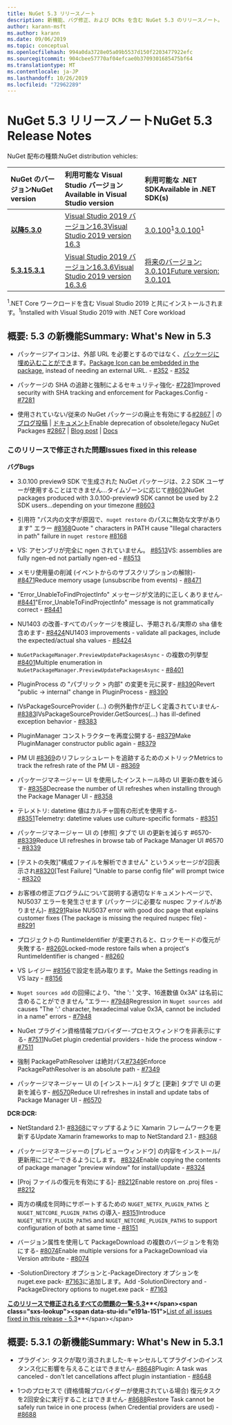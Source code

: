 ```yaml
---
title: NuGet 5.3 リリースノート
description: 新機能、バグ修正、および DCRs を含む NuGet 5.3 のリリースノート。
author: karann-msft
ms.author: karann
ms.date: 09/06/2019
ms.topic: conceptual
ms.openlocfilehash: 994a0da3728e05a09b5537d150f2203477922efc
ms.sourcegitcommit: 904cbee57770af04efcae0b3709301685475bf64
ms.translationtype: MT
ms.contentlocale: ja-JP
ms.lasthandoff: 10/26/2019
ms.locfileid: "72962289"
---
```

# <a name="nuget-53-release-notes"></a><span data-ttu-id="e191a-103">NuGet 5.3 リリースノート</span><span class="sxs-lookup"><span data-stu-id="e191a-103">NuGet 5.3 Release Notes</span></span>

<span data-ttu-id="e191a-104">NuGet 配布の種類:</span><span class="sxs-lookup"><span data-stu-id="e191a-104">NuGet distribution vehicles:</span></span>

| <span data-ttu-id="e191a-105">NuGet のバージョン</span><span class="sxs-lookup"><span data-stu-id="e191a-105">NuGet version</span></span> | <span data-ttu-id="e191a-106">利用可能な Visual Studio バージョン</span><span class="sxs-lookup"><span data-stu-id="e191a-106">Available in Visual Studio version</span></span>| <span data-ttu-id="e191a-107">利用可能な .NET SDK</span><span class="sxs-lookup"><span data-stu-id="e191a-107">Available in .NET SDK(s)</span></span>|
|:---|:---|:---|
| [<span data-ttu-id="e191a-108">**以降**</span><span class="sxs-lookup"><span data-stu-id="e191a-108">**5.3.0**</span></span>](https://nuget.org/downloads) | [<span data-ttu-id="e191a-109">Visual Studio 2019 バージョン16.3</span><span class="sxs-lookup"><span data-stu-id="e191a-109">Visual Studio 2019 version 16.3</span></span>](https://visualstudio.microsoft.com/downloads/) | <span data-ttu-id="e191a-110">[3.0.100](https://dotnet.microsoft.com/download/dotnet-core/3.0)<sup>1</sup></span><span class="sxs-lookup"><span data-stu-id="e191a-110">[3.0.100](https://dotnet.microsoft.com/download/dotnet-core/3.0)<sup>1</sup></span></span> |
| [<span data-ttu-id="e191a-111">**5.3.1**</span><span class="sxs-lookup"><span data-stu-id="e191a-111">**5.3.1**</span></span>](https://nuget.org/downloads) | [<span data-ttu-id="e191a-112">Visual Studio 2019 バージョン16.3.6</span><span class="sxs-lookup"><span data-stu-id="e191a-112">Visual Studio 2019 version 16.3.6</span></span>](https://visualstudio.microsoft.com/downloads/) | [<span data-ttu-id="e191a-113">将来のバージョン: 3.0.101</span><span class="sxs-lookup"><span data-stu-id="e191a-113">Future version: 3.0.101</span></span>](https://dotnet.microsoft.com/download/dotnet-core/3.0) |

<span data-ttu-id="e191a-114"><sup>1</sup>.NET Core ワークロードを含む Visual Studio 2019 と共にインストールされます。</span><span class="sxs-lookup"><span data-stu-id="e191a-114"><sup>1</sup>Installed with Visual Studio 2019 with .NET Core workload</span></span>

## <a name="summary-whats-new-in-53"></a><span data-ttu-id="e191a-115">概要: 5.3 の新機能</span><span class="sxs-lookup"><span data-stu-id="e191a-115">Summary: What's New in 5.3</span></span>

* <span data-ttu-id="e191a-116">パッケージアイコンは、外部 URL を必要とするのではなく、[パッケージに埋め込むことができ](../reference/msbuild-targets.md#packing-an-icon-image-file)ます。</span><span class="sxs-lookup"><span data-stu-id="e191a-116">[Package Icon can be embedded in the package](../reference/msbuild-targets.md#packing-an-icon-image-file), instead of needing an external URL.</span></span><span data-ttu-id="e191a-117"> - [#352](https://github.com/NuGet/Home/issues/352)</span><span class="sxs-lookup"><span data-stu-id="e191a-117"> - [#352](https://github.com/NuGet/Home/issues/352)</span></span>

* <span data-ttu-id="e191a-118">パッケージの SHA の追跡と強制によるセキュリティ強化- [#7281](https://github.com/NuGet/Home/issues/7281)</span><span class="sxs-lookup"><span data-stu-id="e191a-118">Improved security with SHA tracking and enforcement for Packages.Config - [#7281](https://github.com/NuGet/Home/issues/7281)</span></span>

* <span data-ttu-id="e191a-119">使用されていない/従来の NuGet パッケージの廃止を有効にする[#2867](https://github.com/NuGet/Home/issues/2867) | の[ブログ投稿](https://devblogs.microsoft.com/nuget/deprecating-packages-on-nuget-org/) | [ドキュメント](https://docs.microsoft.com/en-us/nuget/nuget-org/deprecate-packages)</span><span class="sxs-lookup"><span data-stu-id="e191a-119">Enable deprecation of obsolete/legacy NuGet Packages [#2867](https://github.com/NuGet/Home/issues/2867) | [Blog post](https://devblogs.microsoft.com/nuget/deprecating-packages-on-nuget-org/) | [Docs](https://docs.microsoft.com/en-us/nuget/nuget-org/deprecate-packages)</span></span>

### <a name="issues-fixed-in-this-release"></a><span data-ttu-id="e191a-120">このリリースで修正された問題</span><span class="sxs-lookup"><span data-stu-id="e191a-120">Issues fixed in this release</span></span>

<span data-ttu-id="e191a-121">**バグ**</span><span class="sxs-lookup"><span data-stu-id="e191a-121">**Bugs**</span></span>

* <span data-ttu-id="e191a-122">3\.0.100 preview9 SDK で生成された NuGet パッケージは、2.2 SDK ユーザーが使用することはできません...タイムゾーンに応じて[#8603](https://github.com/NuGet/Home/issues/8603)</span><span class="sxs-lookup"><span data-stu-id="e191a-122">NuGet packages produced with 3.0.100-preview9 SDK cannot be used by 2.2 SDK users...depending on your timezone [#8603](https://github.com/NuGet/Home/issues/8603)</span></span>

* <span data-ttu-id="e191a-123">引用符 "パス内の文字が原因で、`nuget restore` のパスに無効な文字があります" エラー [#8168](https://github.com/NuGet/Home/issues/8168)</span><span class="sxs-lookup"><span data-stu-id="e191a-123">Quote " characters in PATH cause "Illegal characters in path" failure in `nuget restore` [#8168](https://github.com/NuGet/Home/issues/8168)</span></span>

* <span data-ttu-id="e191a-124">VS: アセンブリが完全に ngen されていません。 [#8513](https://github.com/NuGet/Home/issues/8513)</span><span class="sxs-lookup"><span data-stu-id="e191a-124">VS: assemblies are fully ngen-ed not partially ngen-ed - [#8513](https://github.com/NuGet/Home/issues/8513)</span></span>

* <span data-ttu-id="e191a-125">メモリ使用量の削減 (イベントからのサブスクリプションの解除)- [#8471](https://github.com/NuGet/Home/issues/8471)</span><span class="sxs-lookup"><span data-stu-id="e191a-125">Reduce memory usage (unsubscribe from events) - [#8471](https://github.com/NuGet/Home/issues/8471)</span></span>

* <span data-ttu-id="e191a-126">"Error_UnableToFindProjectInfo" メッセージが文法的に正しくありません- [#8441](https://github.com/NuGet/Home/issues/8441)</span><span class="sxs-lookup"><span data-stu-id="e191a-126">"Error_UnableToFindProjectInfo" message is not grammatically correct - [#8441](https://github.com/NuGet/Home/issues/8441)</span></span>

* <span data-ttu-id="e191a-127">NU1403 の改善-すべてのパッケージを検証し、予期される/実際の sha 値を含めます- [#8424](https://github.com/NuGet/Home/issues/8424)</span><span class="sxs-lookup"><span data-stu-id="e191a-127">NU1403 improvements - validate all packages, include the expected/actual sha values - [#8424](https://github.com/NuGet/Home/issues/8424)</span></span>

* <span data-ttu-id="e191a-128">`NuGetPackageManager.PreviewUpdatePackagesAsync` - の複数の列挙型[#8401](https://github.com/NuGet/Home/issues/8401)</span><span class="sxs-lookup"><span data-stu-id="e191a-128">Multiple enumeration in `NuGetPackageManager.PreviewUpdatePackagesAsync` - [#8401](https://github.com/NuGet/Home/issues/8401)</span></span>

* <span data-ttu-id="e191a-129">PluginProcess の "パブリック > 内部" の変更を元に戻す- [#8390](https://github.com/NuGet/Home/issues/8390)</span><span class="sxs-lookup"><span data-stu-id="e191a-129">Revert "public -> internal" change in PluginProcess - [#8390](https://github.com/NuGet/Home/issues/8390)</span></span>

* <span data-ttu-id="e191a-130">IVsPackageSourceProvider (...) の例外動作が正しく定義されていません- [#8383](https://github.com/NuGet/Home/issues/8383)</span><span class="sxs-lookup"><span data-stu-id="e191a-130">IVsPackageSourceProvider.GetSources(…) has ill-defined exception behavior - [#8383](https://github.com/NuGet/Home/issues/8383)</span></span>

* <span data-ttu-id="e191a-131">PluginManager コンストラクターを再度公開する- [#8379](https://github.com/NuGet/Home/issues/8379)</span><span class="sxs-lookup"><span data-stu-id="e191a-131">Make PluginManager constructor public again - [#8379](https://github.com/NuGet/Home/issues/8379)</span></span>

* <span data-ttu-id="e191a-132">PM UI [#8369](https://github.com/NuGet/Home/issues/8369)のリフレッシュレートを追跡するためのメトリック</span><span class="sxs-lookup"><span data-stu-id="e191a-132">Metrics to track the refresh rate of the PM UI - [#8369](https://github.com/NuGet/Home/issues/8369)</span></span>

* <span data-ttu-id="e191a-133">パッケージマネージャー UI を使用したインストール時の UI 更新の数を減らす- [#8358](https://github.com/NuGet/Home/issues/8358)</span><span class="sxs-lookup"><span data-stu-id="e191a-133">Decrease the number of UI refreshes when installing through the Package Manager UI - [#8358](https://github.com/NuGet/Home/issues/8358)</span></span>

* <span data-ttu-id="e191a-134">テレメトリ: datetime 値はカルチャ固有の形式を使用する- [#8351](https://github.com/NuGet/Home/issues/8351)</span><span class="sxs-lookup"><span data-stu-id="e191a-134">Telemetry:  datetime values use culture-specific formats - [#8351](https://github.com/NuGet/Home/issues/8351)</span></span>

* <span data-ttu-id="e191a-135">パッケージマネージャー UI の [参照] タブで UI の更新を減らす #6570- [#8339](https://github.com/NuGet/Home/issues/8339)</span><span class="sxs-lookup"><span data-stu-id="e191a-135">Reduce UI refreshes in browse tab of Package Manager UI #6570 - [#8339](https://github.com/NuGet/Home/issues/8339)</span></span>

* <span data-ttu-id="e191a-136">[テストの失敗]"構成ファイルを解析できません" というメッセージが2回表示され[#8320](https://github.com/NuGet/Home/issues/8320)</span><span class="sxs-lookup"><span data-stu-id="e191a-136">[Test Failure] “Unable to parse config file” will prompt twice - [#8320](https://github.com/NuGet/Home/issues/8320)</span></span>

* <span data-ttu-id="e191a-137">お客様の修正プログラムについて説明する適切なドキュメントページで、NU5037 エラーを発生させます (パッケージに必要な nuspec ファイルがありません)- [#8291](https://github.com/NuGet/Home/issues/8291)</span><span class="sxs-lookup"><span data-stu-id="e191a-137">Raise NU5037 error with good doc page that explains customer fixes (The package is missing the required nuspec file) - [#8291](https://github.com/NuGet/Home/issues/8291)</span></span>

* <span data-ttu-id="e191a-138">プロジェクトの RuntimeIdentifier が変更されると、ロックモードの復元が失敗する- [#8260](https://github.com/NuGet/Home/issues/8260)</span><span class="sxs-lookup"><span data-stu-id="e191a-138">Locked-mode restore fails when a project's RuntimeIdentifier is changed - [#8260](https://github.com/NuGet/Home/issues/8260)</span></span>

* <span data-ttu-id="e191a-139">VS レイジー [#8156](https://github.com/NuGet/Home/issues/8156)で設定を読み取ります。</span><span class="sxs-lookup"><span data-stu-id="e191a-139">Make the Settings reading in VS lazy - [#8156](https://github.com/NuGet/Home/issues/8156)</span></span>

* <span data-ttu-id="e191a-140">`Nuget sources add` の回帰により、"the ': ' 文字、16進数値 0x3A" は名前に含めることができません "エラー- [#7948](https://github.com/NuGet/Home/issues/7948)</span><span class="sxs-lookup"><span data-stu-id="e191a-140">Regression in `Nuget sources add` causes "The ':' character, hexadecimal value 0x3A, cannot be included in a name" errors - [#7948](https://github.com/NuGet/Home/issues/7948)</span></span>

* <span data-ttu-id="e191a-141">NuGet プラグイン資格情報プロバイダー-プロセスウィンドウを非表示にする- [#7511](https://github.com/NuGet/Home/issues/7511)</span><span class="sxs-lookup"><span data-stu-id="e191a-141">NuGet plugin credential providers - hide the process window - [#7511](https://github.com/NuGet/Home/issues/7511)</span></span>

* <span data-ttu-id="e191a-142">強制 PackagePathResolver は絶対パス[#7349](https://github.com/NuGet/Home/issues/7349)</span><span class="sxs-lookup"><span data-stu-id="e191a-142">Enforce PackagePathResolver is an absolute path - [#7349](https://github.com/NuGet/Home/issues/7349)</span></span>

* <span data-ttu-id="e191a-143">パッケージマネージャー UI の [インストール] タブと [更新] タブで UI の更新を減らす- [#6570](https://github.com/NuGet/Home/issues/6570)</span><span class="sxs-lookup"><span data-stu-id="e191a-143">Reduce UI refreshes in install and update tabs of Package Manager UI - [#6570](https://github.com/NuGet/Home/issues/6570)</span></span>

<span data-ttu-id="e191a-144">**DCR:**</span><span class="sxs-lookup"><span data-stu-id="e191a-144">**DCR:**</span></span>

* <span data-ttu-id="e191a-145">NetStandard 2.1- [#8368](https://github.com/NuGet/Home/issues/8368)にマップするように Xamarin フレームワークを更新する</span><span class="sxs-lookup"><span data-stu-id="e191a-145">Update Xamarin frameworks to map to NetStandard 2.1 - [#8368](https://github.com/NuGet/Home/issues/8368)</span></span>

* <span data-ttu-id="e191a-146">パッケージマネージャーの [プレビューウィンドウ] の内容をインストール/更新用にコピーできるようにします。 [#8324](https://github.com/NuGet/Home/issues/8324)</span><span class="sxs-lookup"><span data-stu-id="e191a-146">Enable copying the contents of package manager "preview window" for install/update - [#8324](https://github.com/NuGet/Home/issues/8324)</span></span>

* <span data-ttu-id="e191a-147">[Proj ファイルの復元を有効にする]- [#8212](https://github.com/NuGet/Home/issues/8212)</span><span class="sxs-lookup"><span data-stu-id="e191a-147">Enable restore on .proj files - [#8212](https://github.com/NuGet/Home/issues/8212)</span></span>

* <span data-ttu-id="e191a-148">両方の構成を同時にサポートするための `NUGET_NETFX_PLUGIN_PATHS` と `NUGET_NETCORE_PLUGIN_PATHS` の導入- [#8151](https://github.com/NuGet/Home/issues/8151)</span><span class="sxs-lookup"><span data-stu-id="e191a-148">Introduce `NUGET_NETFX_PLUGIN_PATHS` and `NUGET_NETCORE_PLUGIN_PATHS` to support configuration of both at same time - [#8151](https://github.com/NuGet/Home/issues/8151)</span></span>

* <span data-ttu-id="e191a-149">バージョン属性を使用して PackageDownload の複数のバージョンを有効にする- [#8074](https://github.com/NuGet/Home/issues/8074)</span><span class="sxs-lookup"><span data-stu-id="e191a-149">Enable multiple versions for a PackageDownload via Version attribute - [#8074](https://github.com/NuGet/Home/issues/8074)</span></span>

* <span data-ttu-id="e191a-150">-SolutionDirectory オプションと-PackageDirectory オプションを nuget.exe pack- [#7163](https://github.com/NuGet/Home/issues/7163)に追加します。</span><span class="sxs-lookup"><span data-stu-id="e191a-150">Add -SolutionDirectory and -PackageDirectory options to nuget.exe pack - [#7163](https://github.com/NuGet/Home/issues/7163)</span></span>

<span data-ttu-id="e191a-151">**[このリリースで修正されるすべての問題の一覧-5.3](https://github.com/nuget/home/issues?q=is%3Aissue+is%3Aclosed+milestone%3A%225.3")**</span><span class="sxs-lookup"><span data-stu-id="e191a-151">**[List of all issues fixed in this release - 5.3](https://github.com/nuget/home/issues?q=is%3Aissue+is%3Aclosed+milestone%3A%225.3")**</span></span>

## <a name="summary-whats-new-in-531"></a><span data-ttu-id="e191a-152">概要: 5.3.1 の新機能</span><span class="sxs-lookup"><span data-stu-id="e191a-152">Summary: What's New in 5.3.1</span></span>

* <span data-ttu-id="e191a-153">プラグイン: タスクが取り消されました-キャンセルしてプラグインのインスタンス化に影響を与えることはできません- [#8648](https://github.com/NuGet/Home/issues/8648)</span><span class="sxs-lookup"><span data-stu-id="e191a-153">Plugin: A task was canceled - don't let cancellations affect plugin instantiation - [#8648](https://github.com/NuGet/Home/issues/8648)</span></span>

* <span data-ttu-id="e191a-154">1つのプロセスで (資格情報プロバイダーが使用されている場合) 復元タスクを2回安全に実行することはできません- [#8688](https://github.com/NuGet/Home/issues/8688)</span><span class="sxs-lookup"><span data-stu-id="e191a-154">Restore Task cannot be safely run twice in one process (when Credential providers are used) - [#8688](https://github.com/NuGet/Home/issues/8688)</span></span>
